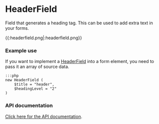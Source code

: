 # HeaderField

Field that generates a heading tag.
This can be used to add extra text in your forms.

{{:headerfield.png|:headerfield.png}}

### Example use

If you want to implement a [HeaderField](HeaderField) into a form element, you need to pass it an array of source data.

	:::php
	new HeaderField (
	    $title = "header",
	    $headingLevel = "2"
	)


### API documentation

[Click here for the API documentation](http://api.silverstripe.org/trunk/forms/fields-dataless/HeaderField.html).

